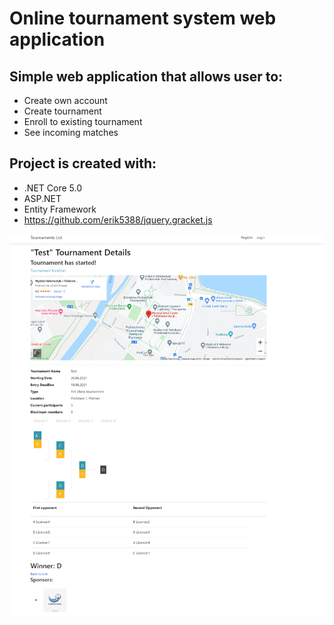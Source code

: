 # Online tournament system web application

## Simple web application that allows user to:
* Create own account
* Create tournament
* Enroll to existing tournament
* See incoming matches
	

## Project is created with:
* .NET Core 5.0
* ASP.NET
* Entity Framework
* https://github.com/erik5388/jquery.gracket.js
	
![](example.PNG)